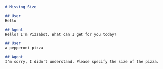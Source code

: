 <!-- path: tests/dialogs/missing_size.md -->
```markdown
# Missing Size

## User
Hello

## Agent
Hello! I'm Pizzabot. What can I get for you today?

## User
a pepperoni pizza

## Agent
I'm sorry, I didn't understand. Please specify the size of the pizza.
```
